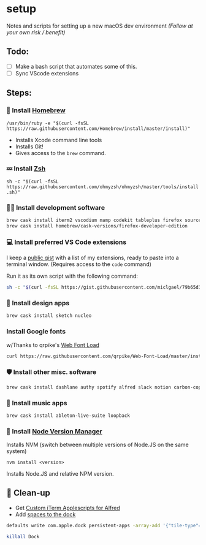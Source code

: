 # setup
Notes and scripts for setting up a new macOS dev environment *(Follow at your own risk / benefit)*

## Todo: 
- [ ] Make a bash script that automates some of this.
- [ ] Sync VScode extensions

## Steps:

### 🍻 Install [Homebrew](https://brew.sh/)

`/usr/bin/ruby -e "$(curl -fsSL https://raw.githubusercontent.com/Homebrew/install/master/install)"`

- Installs Xcode command line tools
- Installs Git!
- Gives access to the `brew` command.

### 💤 Install [Zsh](https://github.com/ohmyzsh/ohmyzsh)

`sh -c "$(curl -fsSL https://raw.githubusercontent.com/ohmyzsh/ohmyzsh/master/tools/install.sh)"`

### 👩‍💻 Install development software

```bash
brew cask install iterm2 vscodium mamp codekit tableplus firefox sourcetree insomnia && \ 
brew cask install homebrew/cask-versions/firefox-developer-edition
```

### 💻 Install preferred VS Code extensions

I keep a [public gist](https://gist.github.com/miclgael/79b65d3420f95a943eb9bf94be1399c5) with a list of my extensions, ready to paste into a terminal window. (Requires access to the `code` command)

Run it as its own script with the following command:

```bash
sh -c "$(curl -fsSL https://gist.githubusercontent.com/miclgael/79b65d3420f95a943eb9bf94be1399c5/raw/8750fefaee8ad93e9cf08fc8c26e55c34b121317/install-extensions.sh)"
```

### 🎨 Install design apps

```bash
brew cask install sketch nucleo
```

### Install Google fonts

w/Thanks to qrpike's [Web Font Load](https://github.com/qrpike/Web-Font-Load)

```bash
curl https://raw.githubusercontent.com/qrpike/Web-Font-Load/master/install.sh | bash
```

### 🛡 Install other misc. software

```bash
brew cask install dashlane authy spotify alfred slack notion carbon-copy-cloner
```

### 🎹 Install music apps

```bash
brew cask install ableton-live-suite loopback
```

### 💚 Install [Node Version Manager](https://github.com/nvm-sh/nvm)

Installs NVM (switch between multiple versions of Node.JS on the same system)

`nvm install <version>`

Installs Node.JS <version> and relative NPM version.

## 🧼 Clean-up

- Get [Custom iTerm Applescripts for Alfred](https://github.com/stuartcryan/custom-iterm-applescripts-for-alfred)
- Add [spaces to the dock](https://css-tricks.com/snippets/html/add-spaces-to-dock-in-os-x/) 

```bash
defaults write com.apple.dock persistent-apps -array-add '{"tile-type"="spacer-tile";}'
```

```bash
killall Dock
```
